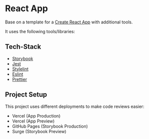 # React App

Base on a template for a [Create React App](https://create-react-app.dev/) with additional tools.

<!-- tocstop -->

It uses the following tools/libraries:

## Tech-Stack

-   [Storybook](https://storybook.js.org/)
-   [Jest](https://jestjs.io/)
-   [Stylelint](https://stylelint.io/)
-   [Eslint](https://eslint.org/)
-   [Prettier](https://prettier.io/)

## Project Setup

This project uses different deployments to make code reviews easier:

-   Vercel (App Production)
-   Vercel (App Preview)
-   GitHub Pages (Storybook Production)
-   Surge (Storybook Preview)

